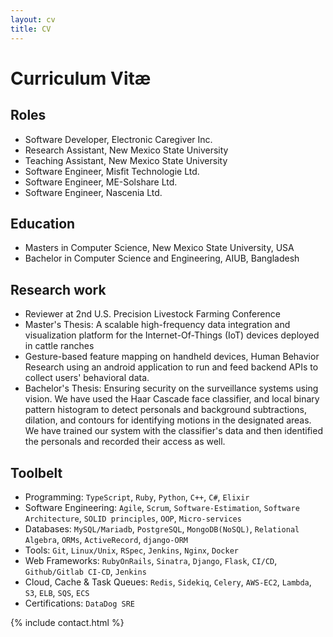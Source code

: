 ```yaml
---
layout: cv
title: CV
---
```


# Curriculum Vitæ

## Roles

- Software Developer, Electronic Caregiver Inc.
- Research Assistant, New Mexico State University
- Teaching Assistant, New Mexico State University
- Software Engineer, Misfit Technologie Ltd.
- Software Engineer, ME-Solshare Ltd.
- Software Engineer, Nascenia Ltd.

## Education

- Masters in Computer Science, New Mexico State University, USA
- Bachelor in Computer Science and Engineering, AIUB, Bangladesh

## Research work

- Reviewer at 2nd U.S. Precision Livestock Farming Conference
- Master's Thesis: A scalable high-frequency data integration and visualization platform for the Internet-Of-Things (IoT) devices deployed in cattle ranches
- Gesture-based feature mapping on handheld devices, Human Behavior Research using an android application to run and feed backend APIs to collect users' behavioral data.
- Bachelor's Thesis: Ensuring security on the surveillance systems using vision. We have used the Haar Cascade face classifier, and local binary pattern histogram to detect personals and background subtractions, dilation, and contours for identifying motions in the designated areas. We have trained our system with the classifier's data and then identified the personals and recorded their access as well.

## Toolbelt

- Programming: `TypeScript`, `Ruby`, `Python`, `C++`, `C#`, `Elixir`
- Software Engineering: `Agile`, `Scrum`, `Software-Estimation`, `Software Architecture`, `SOLID principles`, `OOP`, `Micro-services`
- Databases: `MySQL/Mariadb`, `PostgreSQL`, `MongoDB(NoSQL)`, `Relational Algebra`, `ORMs`, `ActiveRecord`, `django-ORM`
- Tools: `Git`, `Linux/Unix`, `RSpec`, `Jenkins`, `Nginx`, `Docker`
- Web Frameworks: `RubyOnRails`, `Sinatra`, `Django`, `Flask`, `CI/CD`, `Github/Gitlab CI-CD`, `Jenkins`
- Cloud, Cache & Task Queues: `Redis`, `Sidekiq`, `Celery`, `AWS-EC2`, `Lambda`, `S3`, `ELB`, `SQS`, `ECS`
- Certifications: `DataDog SRE`

{% include contact.html %}
